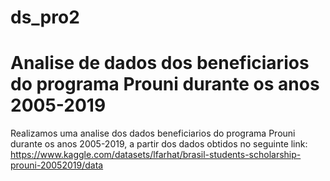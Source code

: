 # ds_pro2 

# Analise de dados dos beneficiarios do programa Prouni durante os anos 2005-2019

Realizamos uma analise dos dados beneficiarios do programa Prouni durante os anos 2005-2019, a partir dos dados obtidos no seguinte link: 
https://www.kaggle.com/datasets/lfarhat/brasil-students-scholarship-prouni-20052019/data

